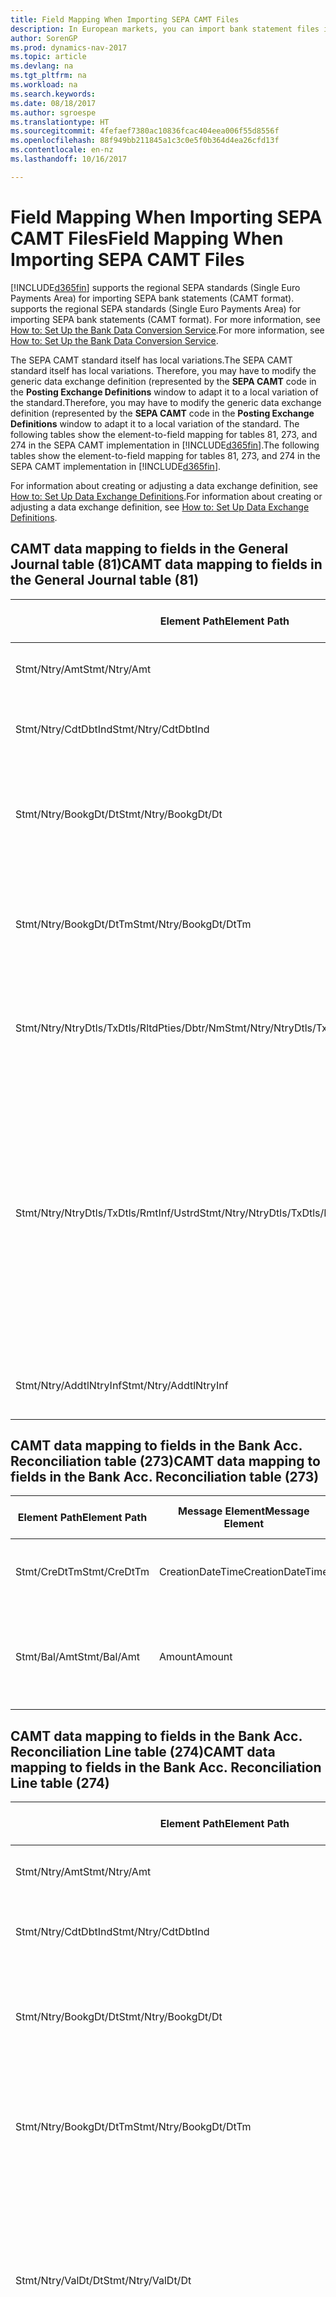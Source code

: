 ```yaml
---
title: Field Mapping When Importing SEPA CAMT Files
description: In European markets, you can import bank statement files in the regional SEPA standards (Single Euro Payments Area).
author: SorenGP
ms.prod: dynamics-nav-2017
ms.topic: article
ms.devlang: na
ms.tgt_pltfrm: na
ms.workload: na
ms.search.keywords: 
ms.date: 08/18/2017
ms.author: sgroespe
ms.translationtype: HT
ms.sourcegitcommit: 4fefaef7380ac10836fcac404eea006f55d8556f
ms.openlocfilehash: 88f949bb211845a1c3c0e5f0b364d4ea26cfd13f
ms.contentlocale: en-nz
ms.lasthandoff: 10/16/2017

---
```

# <a name="field-mapping-when-importing-sepa-camt-files"></a><span data-ttu-id="598d7-103">Field Mapping When Importing SEPA CAMT Files</span><span class="sxs-lookup"><span data-stu-id="598d7-103">Field Mapping When Importing SEPA CAMT Files</span></span>
[!INCLUDE[d365fin](includes/d365fin_md.md)]<span data-ttu-id="598d7-104"> supports the regional SEPA standards (Single Euro Payments Area) for importing SEPA bank statements (CAMT format).</span><span class="sxs-lookup"><span data-stu-id="598d7-104"> supports the regional SEPA standards (Single Euro Payments Area) for importing SEPA bank statements (CAMT format).</span></span> <span data-ttu-id="598d7-105">For more information, see [How to: Set Up the Bank Data Conversion Service](bank-how-setup-bank-data-conversion-service.md).</span><span class="sxs-lookup"><span data-stu-id="598d7-105">For more information, see [How to: Set Up the Bank Data Conversion Service](bank-how-setup-bank-data-conversion-service.md).</span></span>  

 <span data-ttu-id="598d7-106">The SEPA CAMT standard itself has local variations.</span><span class="sxs-lookup"><span data-stu-id="598d7-106">The SEPA CAMT standard itself has local variations.</span></span> <span data-ttu-id="598d7-107">Therefore, you may have to modify the generic data exchange definition (represented by the **SEPA CAMT** code in the **Posting Exchange Definitions** window to adapt it to a local variation of the standard.</span><span class="sxs-lookup"><span data-stu-id="598d7-107">Therefore, you may have to modify the generic data exchange definition (represented by the **SEPA CAMT** code in the **Posting Exchange Definitions** window to adapt it to a local variation of the standard.</span></span> <span data-ttu-id="598d7-108">The following tables show the element-to-field mapping for tables 81, 273, and 274 in the SEPA CAMT implementation in [!INCLUDE[d365fin](includes/d365fin_md.md)].</span><span class="sxs-lookup"><span data-stu-id="598d7-108">The following tables show the element-to-field mapping for tables 81, 273, and 274 in the SEPA CAMT implementation in [!INCLUDE[d365fin](includes/d365fin_md.md)].</span></span>  

 <span data-ttu-id="598d7-109">For information about creating or adjusting a data exchange definition, see [How to: Set Up Data Exchange Definitions](across-how-to-set-up-data-exchange-definitions.md).</span><span class="sxs-lookup"><span data-stu-id="598d7-109">For information about creating or adjusting a data exchange definition, see [How to: Set Up Data Exchange Definitions](across-how-to-set-up-data-exchange-definitions.md).</span></span>  

## <a name="camt-data-mapping-to-fields-in-the-general-journal-table-81"></a><span data-ttu-id="598d7-110">CAMT data mapping to fields in the General Journal table (81)</span><span class="sxs-lookup"><span data-stu-id="598d7-110">CAMT data mapping to fields in the General Journal table (81)</span></span>  

|<span data-ttu-id="598d7-111">Element Path</span><span class="sxs-lookup"><span data-stu-id="598d7-111">Element Path</span></span>|<span data-ttu-id="598d7-112">Message Element</span><span class="sxs-lookup"><span data-stu-id="598d7-112">Message Element</span></span>|<span data-ttu-id="598d7-113">Data Type</span><span class="sxs-lookup"><span data-stu-id="598d7-113">Data Type</span></span>|<span data-ttu-id="598d7-114">Description</span><span class="sxs-lookup"><span data-stu-id="598d7-114">Description</span></span>|<span data-ttu-id="598d7-115">Negative-Sign Identifier</span><span class="sxs-lookup"><span data-stu-id="598d7-115">Negative-Sign Identifier</span></span>|<span data-ttu-id="598d7-116">Field No.</span><span class="sxs-lookup"><span data-stu-id="598d7-116">Field No.</span></span>|<span data-ttu-id="598d7-117">Field Name</span><span class="sxs-lookup"><span data-stu-id="598d7-117">Field Name</span></span>|  
|------------------|---------------------|---------------|-----------------|-------------------------------|---------------|----------------|  
|<span data-ttu-id="598d7-118">Stmt/Ntry/Amt</span><span class="sxs-lookup"><span data-stu-id="598d7-118">Stmt/Ntry/Amt</span></span>|<span data-ttu-id="598d7-119">Amount</span><span class="sxs-lookup"><span data-stu-id="598d7-119">Amount</span></span>|<span data-ttu-id="598d7-120">Decimal</span><span class="sxs-lookup"><span data-stu-id="598d7-120">Decimal</span></span>|<span data-ttu-id="598d7-121">The amount of money in the cash entry</span><span class="sxs-lookup"><span data-stu-id="598d7-121">The amount of money in the cash entry</span></span>||<span data-ttu-id="598d7-122">13</span><span class="sxs-lookup"><span data-stu-id="598d7-122">13</span></span>|<span data-ttu-id="598d7-123">Amount</span><span class="sxs-lookup"><span data-stu-id="598d7-123">Amount</span></span>|  
|<span data-ttu-id="598d7-124">Stmt/Ntry/CdtDbtInd</span><span class="sxs-lookup"><span data-stu-id="598d7-124">Stmt/Ntry/CdtDbtInd</span></span>|<span data-ttu-id="598d7-125">CreditDebitIndicator</span><span class="sxs-lookup"><span data-stu-id="598d7-125">CreditDebitIndicator</span></span>|<span data-ttu-id="598d7-126">Text</span><span class="sxs-lookup"><span data-stu-id="598d7-126">Text</span></span>|<span data-ttu-id="598d7-127">Indicates whether the entry is a credit or a debit entry</span><span class="sxs-lookup"><span data-stu-id="598d7-127">Indicates whether the entry is a credit or a debit entry</span></span>|<span data-ttu-id="598d7-128">DBIT</span><span class="sxs-lookup"><span data-stu-id="598d7-128">DBIT</span></span>|<span data-ttu-id="598d7-129">13</span><span class="sxs-lookup"><span data-stu-id="598d7-129">13</span></span>|<span data-ttu-id="598d7-130">Amount</span><span class="sxs-lookup"><span data-stu-id="598d7-130">Amount</span></span>|  
|<span data-ttu-id="598d7-131">Stmt/Ntry/BookgDt/Dt</span><span class="sxs-lookup"><span data-stu-id="598d7-131">Stmt/Ntry/BookgDt/Dt</span></span>|<span data-ttu-id="598d7-132">Date</span><span class="sxs-lookup"><span data-stu-id="598d7-132">Date</span></span>|<span data-ttu-id="598d7-133">Date</span><span class="sxs-lookup"><span data-stu-id="598d7-133">Date</span></span>|<span data-ttu-id="598d7-134">The date when an entry is posted to an account on the account servicer's books</span><span class="sxs-lookup"><span data-stu-id="598d7-134">The date when an entry is posted to an account on the account servicer's books</span></span>||<span data-ttu-id="598d7-135">5</span><span class="sxs-lookup"><span data-stu-id="598d7-135">5</span></span>|<span data-ttu-id="598d7-136">Posting Date</span><span class="sxs-lookup"><span data-stu-id="598d7-136">Posting Date</span></span>|  
|<span data-ttu-id="598d7-137">Stmt/Ntry/BookgDt/DtTm</span><span class="sxs-lookup"><span data-stu-id="598d7-137">Stmt/Ntry/BookgDt/DtTm</span></span>|<span data-ttu-id="598d7-138">DateTime</span><span class="sxs-lookup"><span data-stu-id="598d7-138">DateTime</span></span>|<span data-ttu-id="598d7-139">DateTime</span><span class="sxs-lookup"><span data-stu-id="598d7-139">DateTime</span></span>|<span data-ttu-id="598d7-140">The date and time when an entry is posted to an account on the account servicer's books</span><span class="sxs-lookup"><span data-stu-id="598d7-140">The date and time when an entry is posted to an account on the account servicer's books</span></span>||<span data-ttu-id="598d7-141">5</span><span class="sxs-lookup"><span data-stu-id="598d7-141">5</span></span>|<span data-ttu-id="598d7-142">Posting Date</span><span class="sxs-lookup"><span data-stu-id="598d7-142">Posting Date</span></span>|  
|<span data-ttu-id="598d7-143">Stmt/Ntry/NtryDtls/TxDtls/RltdPties/Dbtr/Nm</span><span class="sxs-lookup"><span data-stu-id="598d7-143">Stmt/Ntry/NtryDtls/TxDtls/RltdPties/Dbtr/Nm</span></span>|<span data-ttu-id="598d7-144">Name</span><span class="sxs-lookup"><span data-stu-id="598d7-144">Name</span></span>|<span data-ttu-id="598d7-145">Text</span><span class="sxs-lookup"><span data-stu-id="598d7-145">Text</span></span>|<span data-ttu-id="598d7-146">The name of the party that owes an amount of money to the (ultimate) creditor</span><span class="sxs-lookup"><span data-stu-id="598d7-146">The name of the party that owes an amount of money to the (ultimate) creditor</span></span>||<span data-ttu-id="598d7-147">1221</span><span class="sxs-lookup"><span data-stu-id="598d7-147">1221</span></span>|<span data-ttu-id="598d7-148">Payer Information</span><span class="sxs-lookup"><span data-stu-id="598d7-148">Payer Information</span></span>|  
|<span data-ttu-id="598d7-149">Stmt/Ntry/NtryDtls/TxDtls/RmtInf/Ustrd</span><span class="sxs-lookup"><span data-stu-id="598d7-149">Stmt/Ntry/NtryDtls/TxDtls/RmtInf/Ustrd</span></span>|<span data-ttu-id="598d7-150">Unstructured</span><span class="sxs-lookup"><span data-stu-id="598d7-150">Unstructured</span></span>|<span data-ttu-id="598d7-151">Text</span><span class="sxs-lookup"><span data-stu-id="598d7-151">Text</span></span>|<span data-ttu-id="598d7-152">Information supplied to enable the matching/reconciliation of an entry with the items that the payment is intended to settle, such as commercial invoices in an accounts-receivable system, in an unstructured form</span><span class="sxs-lookup"><span data-stu-id="598d7-152">Information supplied to enable the matching/reconciliation of an entry with the items that the payment is intended to settle, such as commercial invoices in an accounts-receivable system, in an unstructured form</span></span>||<span data-ttu-id="598d7-153">8</span><span class="sxs-lookup"><span data-stu-id="598d7-153">8</span></span>|<span data-ttu-id="598d7-154">Description</span><span class="sxs-lookup"><span data-stu-id="598d7-154">Description</span></span>|  
|<span data-ttu-id="598d7-155">Stmt/Ntry/AddtlNtryInf</span><span class="sxs-lookup"><span data-stu-id="598d7-155">Stmt/Ntry/AddtlNtryInf</span></span>|<span data-ttu-id="598d7-156">AdditionalEntryInformation</span><span class="sxs-lookup"><span data-stu-id="598d7-156">AdditionalEntryInformation</span></span>|<span data-ttu-id="598d7-157">Text</span><span class="sxs-lookup"><span data-stu-id="598d7-157">Text</span></span>|<span data-ttu-id="598d7-158">Additional information about the entry</span><span class="sxs-lookup"><span data-stu-id="598d7-158">Additional information about the entry</span></span>||<span data-ttu-id="598d7-159">1222</span><span class="sxs-lookup"><span data-stu-id="598d7-159">1222</span></span>|<span data-ttu-id="598d7-160">Transaction Information</span><span class="sxs-lookup"><span data-stu-id="598d7-160">Transaction Information</span></span>|  

## <a name="camt-data-mapping-to-fields-in-the-bank-acc-reconciliation-table-273"></a><span data-ttu-id="598d7-161">CAMT data mapping to fields in the Bank Acc. Reconciliation table (273)</span><span class="sxs-lookup"><span data-stu-id="598d7-161">CAMT data mapping to fields in the Bank Acc. Reconciliation table (273)</span></span>  

|<span data-ttu-id="598d7-162">Element Path</span><span class="sxs-lookup"><span data-stu-id="598d7-162">Element Path</span></span>|<span data-ttu-id="598d7-163">Message Element</span><span class="sxs-lookup"><span data-stu-id="598d7-163">Message Element</span></span>|<span data-ttu-id="598d7-164">Data Type</span><span class="sxs-lookup"><span data-stu-id="598d7-164">Data Type</span></span>|<span data-ttu-id="598d7-165">Description</span><span class="sxs-lookup"><span data-stu-id="598d7-165">Description</span></span>|<span data-ttu-id="598d7-166">Negative-Sign Identifier</span><span class="sxs-lookup"><span data-stu-id="598d7-166">Negative-Sign Identifier</span></span>|<span data-ttu-id="598d7-167">Field No.</span><span class="sxs-lookup"><span data-stu-id="598d7-167">Field No.</span></span>|<span data-ttu-id="598d7-168">Field Name</span><span class="sxs-lookup"><span data-stu-id="598d7-168">Field Name</span></span>|  
|------------------|---------------------|---------------|-----------------|-------------------------------|---------------|----------------|  
|<span data-ttu-id="598d7-169">Stmt/CreDtTm</span><span class="sxs-lookup"><span data-stu-id="598d7-169">Stmt/CreDtTm</span></span>|<span data-ttu-id="598d7-170">CreationDateTime</span><span class="sxs-lookup"><span data-stu-id="598d7-170">CreationDateTime</span></span>|<span data-ttu-id="598d7-171">Date</span><span class="sxs-lookup"><span data-stu-id="598d7-171">Date</span></span>|<span data-ttu-id="598d7-172">The date and time when the message was created</span><span class="sxs-lookup"><span data-stu-id="598d7-172">The date and time when the message was created</span></span>||<span data-ttu-id="598d7-173">3</span><span class="sxs-lookup"><span data-stu-id="598d7-173">3</span></span>|<span data-ttu-id="598d7-174">Statement Date</span><span class="sxs-lookup"><span data-stu-id="598d7-174">Statement Date</span></span>|  
|<span data-ttu-id="598d7-175">Stmt/Bal/Amt</span><span class="sxs-lookup"><span data-stu-id="598d7-175">Stmt/Bal/Amt</span></span>|<span data-ttu-id="598d7-176">Amount</span><span class="sxs-lookup"><span data-stu-id="598d7-176">Amount</span></span>|<span data-ttu-id="598d7-177">Decimal</span><span class="sxs-lookup"><span data-stu-id="598d7-177">Decimal</span></span>|<span data-ttu-id="598d7-178">The amount resulting from the netted amounts for all debit and credit entries</span><span class="sxs-lookup"><span data-stu-id="598d7-178">The amount resulting from the netted amounts for all debit and credit entries</span></span>||<span data-ttu-id="598d7-179">4</span><span class="sxs-lookup"><span data-stu-id="598d7-179">4</span></span>|<span data-ttu-id="598d7-180">Statement Ending Balance</span><span class="sxs-lookup"><span data-stu-id="598d7-180">Statement Ending Balance</span></span>|  

## <a name="camt-data-mapping-to-fields-in-the-bank-acc-reconciliation-line-table-274"></a><span data-ttu-id="598d7-181">CAMT data mapping to fields in the Bank Acc. Reconciliation Line table (274)</span><span class="sxs-lookup"><span data-stu-id="598d7-181">CAMT data mapping to fields in the Bank Acc. Reconciliation Line table (274)</span></span>  

|<span data-ttu-id="598d7-182">Element Path</span><span class="sxs-lookup"><span data-stu-id="598d7-182">Element Path</span></span>|<span data-ttu-id="598d7-183">Message Element</span><span class="sxs-lookup"><span data-stu-id="598d7-183">Message Element</span></span>|<span data-ttu-id="598d7-184">Data Type</span><span class="sxs-lookup"><span data-stu-id="598d7-184">Data Type</span></span>|<span data-ttu-id="598d7-185">Description</span><span class="sxs-lookup"><span data-stu-id="598d7-185">Description</span></span>|<span data-ttu-id="598d7-186">Negative-Sign Identifier</span><span class="sxs-lookup"><span data-stu-id="598d7-186">Negative-Sign Identifier</span></span>|<span data-ttu-id="598d7-187">Field No.</span><span class="sxs-lookup"><span data-stu-id="598d7-187">Field No.</span></span>|<span data-ttu-id="598d7-188">Field Name</span><span class="sxs-lookup"><span data-stu-id="598d7-188">Field Name</span></span>|  
|------------------|---------------------|---------------|-----------------|-------------------------------|---------------|----------------|  
|<span data-ttu-id="598d7-189">Stmt/Ntry/Amt</span><span class="sxs-lookup"><span data-stu-id="598d7-189">Stmt/Ntry/Amt</span></span>|<span data-ttu-id="598d7-190">Amount</span><span class="sxs-lookup"><span data-stu-id="598d7-190">Amount</span></span>|<span data-ttu-id="598d7-191">Decimal</span><span class="sxs-lookup"><span data-stu-id="598d7-191">Decimal</span></span>|<span data-ttu-id="598d7-192">The amount of money in the cash entry</span><span class="sxs-lookup"><span data-stu-id="598d7-192">The amount of money in the cash entry</span></span>||<span data-ttu-id="598d7-193">7</span><span class="sxs-lookup"><span data-stu-id="598d7-193">7</span></span>|<span data-ttu-id="598d7-194">Statement Amount</span><span class="sxs-lookup"><span data-stu-id="598d7-194">Statement Amount</span></span>|  
|<span data-ttu-id="598d7-195">Stmt/Ntry/CdtDbtInd</span><span class="sxs-lookup"><span data-stu-id="598d7-195">Stmt/Ntry/CdtDbtInd</span></span>|<span data-ttu-id="598d7-196">CreditDebitIndicator</span><span class="sxs-lookup"><span data-stu-id="598d7-196">CreditDebitIndicator</span></span>|<span data-ttu-id="598d7-197">Text</span><span class="sxs-lookup"><span data-stu-id="598d7-197">Text</span></span>|<span data-ttu-id="598d7-198">Indicates whether the entry is a credit or a debit entry</span><span class="sxs-lookup"><span data-stu-id="598d7-198">Indicates whether the entry is a credit or a debit entry</span></span>|<span data-ttu-id="598d7-199">DBIT</span><span class="sxs-lookup"><span data-stu-id="598d7-199">DBIT</span></span>|<span data-ttu-id="598d7-200">7</span><span class="sxs-lookup"><span data-stu-id="598d7-200">7</span></span>|<span data-ttu-id="598d7-201">Statement Amount</span><span class="sxs-lookup"><span data-stu-id="598d7-201">Statement Amount</span></span>|  
|<span data-ttu-id="598d7-202">Stmt/Ntry/BookgDt/Dt</span><span class="sxs-lookup"><span data-stu-id="598d7-202">Stmt/Ntry/BookgDt/Dt</span></span>|<span data-ttu-id="598d7-203">Date</span><span class="sxs-lookup"><span data-stu-id="598d7-203">Date</span></span>|<span data-ttu-id="598d7-204">Date</span><span class="sxs-lookup"><span data-stu-id="598d7-204">Date</span></span>|<span data-ttu-id="598d7-205">The date when an entry is posted to an account on the account servicer's books</span><span class="sxs-lookup"><span data-stu-id="598d7-205">The date when an entry is posted to an account on the account servicer's books</span></span>||<span data-ttu-id="598d7-206">5</span><span class="sxs-lookup"><span data-stu-id="598d7-206">5</span></span>|<span data-ttu-id="598d7-207">Transaction Date</span><span class="sxs-lookup"><span data-stu-id="598d7-207">Transaction Date</span></span>|  
|<span data-ttu-id="598d7-208">Stmt/Ntry/BookgDt/DtTm</span><span class="sxs-lookup"><span data-stu-id="598d7-208">Stmt/Ntry/BookgDt/DtTm</span></span>|<span data-ttu-id="598d7-209">DateTime</span><span class="sxs-lookup"><span data-stu-id="598d7-209">DateTime</span></span>|<span data-ttu-id="598d7-210">DateTime</span><span class="sxs-lookup"><span data-stu-id="598d7-210">DateTime</span></span>|<span data-ttu-id="598d7-211">The date and time when an entry is posted to an account on the account servicer's books</span><span class="sxs-lookup"><span data-stu-id="598d7-211">The date and time when an entry is posted to an account on the account servicer's books</span></span>||<span data-ttu-id="598d7-212">5</span><span class="sxs-lookup"><span data-stu-id="598d7-212">5</span></span>|<span data-ttu-id="598d7-213">Transaction Date</span><span class="sxs-lookup"><span data-stu-id="598d7-213">Transaction Date</span></span>|  
|<span data-ttu-id="598d7-214">Stmt/Ntry/ValDt/Dt</span><span class="sxs-lookup"><span data-stu-id="598d7-214">Stmt/Ntry/ValDt/Dt</span></span>|<span data-ttu-id="598d7-215">Date</span><span class="sxs-lookup"><span data-stu-id="598d7-215">Date</span></span>|<span data-ttu-id="598d7-216">Date</span><span class="sxs-lookup"><span data-stu-id="598d7-216">Date</span></span>|<span data-ttu-id="598d7-217">The date when assets become available to the account owner in case of a credit entry, or cease to be available to the account owner in case of a debit entry</span><span class="sxs-lookup"><span data-stu-id="598d7-217">The date when assets become available to the account owner in case of a credit entry, or cease to be available to the account owner in case of a debit entry</span></span>||<span data-ttu-id="598d7-218">12</span><span class="sxs-lookup"><span data-stu-id="598d7-218">12</span></span>|<span data-ttu-id="598d7-219">Value Date</span><span class="sxs-lookup"><span data-stu-id="598d7-219">Value Date</span></span>|  
|<span data-ttu-id="598d7-220">Stmt/Ntry/ValDt/DtTm</span><span class="sxs-lookup"><span data-stu-id="598d7-220">Stmt/Ntry/ValDt/DtTm</span></span>|<span data-ttu-id="598d7-221">DateTime</span><span class="sxs-lookup"><span data-stu-id="598d7-221">DateTime</span></span>|<span data-ttu-id="598d7-222">DateTime</span><span class="sxs-lookup"><span data-stu-id="598d7-222">DateTime</span></span>|<span data-ttu-id="598d7-223">The date and time when assets become available to the account owner in case of a credit entry, or cease to be available to the account owner in case of a debit entry</span><span class="sxs-lookup"><span data-stu-id="598d7-223">The date and time when assets become available to the account owner in case of a credit entry, or cease to be available to the account owner in case of a debit entry</span></span>||<span data-ttu-id="598d7-224">12</span><span class="sxs-lookup"><span data-stu-id="598d7-224">12</span></span>|<span data-ttu-id="598d7-225">Value Date</span><span class="sxs-lookup"><span data-stu-id="598d7-225">Value Date</span></span>|  
|<span data-ttu-id="598d7-226">Stmt/Ntry/NtryDtls/TxDtls/RltdPties/Dbtr/Nm</span><span class="sxs-lookup"><span data-stu-id="598d7-226">Stmt/Ntry/NtryDtls/TxDtls/RltdPties/Dbtr/Nm</span></span>|<span data-ttu-id="598d7-227">Name</span><span class="sxs-lookup"><span data-stu-id="598d7-227">Name</span></span>|<span data-ttu-id="598d7-228">Text</span><span class="sxs-lookup"><span data-stu-id="598d7-228">Text</span></span>|<span data-ttu-id="598d7-229">The name of the party that owes an amount of money to the (ultimate) creditor</span><span class="sxs-lookup"><span data-stu-id="598d7-229">The name of the party that owes an amount of money to the (ultimate) creditor</span></span>||<span data-ttu-id="598d7-230">15</span><span class="sxs-lookup"><span data-stu-id="598d7-230">15</span></span>|<span data-ttu-id="598d7-231">Payer Information</span><span class="sxs-lookup"><span data-stu-id="598d7-231">Payer Information</span></span>|  
|<span data-ttu-id="598d7-232">Stmt/Ntry/NtryDtls/TxDtls/RmtInf/Ustrd</span><span class="sxs-lookup"><span data-stu-id="598d7-232">Stmt/Ntry/NtryDtls/TxDtls/RmtInf/Ustrd</span></span>|<span data-ttu-id="598d7-233">Unstructured</span><span class="sxs-lookup"><span data-stu-id="598d7-233">Unstructured</span></span>|<span data-ttu-id="598d7-234">Text</span><span class="sxs-lookup"><span data-stu-id="598d7-234">Text</span></span>|<span data-ttu-id="598d7-235">Information supplied to enable the matching/reconciliation of an entry with the items that the payment is intended to settle, such as commercial invoices in an accounts-receivable system, in an unstructured form</span><span class="sxs-lookup"><span data-stu-id="598d7-235">Information supplied to enable the matching/reconciliation of an entry with the items that the payment is intended to settle, such as commercial invoices in an accounts-receivable system, in an unstructured form</span></span>||<span data-ttu-id="598d7-236">6</span><span class="sxs-lookup"><span data-stu-id="598d7-236">6</span></span>|<span data-ttu-id="598d7-237">Description</span><span class="sxs-lookup"><span data-stu-id="598d7-237">Description</span></span>|  
|<span data-ttu-id="598d7-238">Stmt/Ntry/AddtlNtryInf</span><span class="sxs-lookup"><span data-stu-id="598d7-238">Stmt/Ntry/AddtlNtryInf</span></span>|<span data-ttu-id="598d7-239">AdditionalEntryInformation</span><span class="sxs-lookup"><span data-stu-id="598d7-239">AdditionalEntryInformation</span></span>|<span data-ttu-id="598d7-240">Text</span><span class="sxs-lookup"><span data-stu-id="598d7-240">Text</span></span>|<span data-ttu-id="598d7-241">Additional information about the entry</span><span class="sxs-lookup"><span data-stu-id="598d7-241">Additional information about the entry</span></span>||<span data-ttu-id="598d7-242">16</span><span class="sxs-lookup"><span data-stu-id="598d7-242">16</span></span>|<span data-ttu-id="598d7-243">Transaction Information</span><span class="sxs-lookup"><span data-stu-id="598d7-243">Transaction Information</span></span>|  

 <span data-ttu-id="598d7-244">Elements in the **Ntry** node that are imported into [!INCLUDE[d365fin](includes/d365fin_md.md)] but not mapped to any fields are stored in the **Posting Exch. Column Def** table.</span><span class="sxs-lookup"><span data-stu-id="598d7-244">Elements in the **Ntry** node that are imported into [!INCLUDE[d365fin](includes/d365fin_md.md)] but not mapped to any fields are stored in the **Posting Exch. Column Def** table.</span></span> <span data-ttu-id="598d7-245">Users can view these elements from the **Payment Reconciliation Journal**, **Payment Application**, and **Bank Acc. Reconciliation** windows by choosing the **Bank Statement Line Details** action.</span><span class="sxs-lookup"><span data-stu-id="598d7-245">Users can view these elements from the **Payment Reconciliation Journal**, **Payment Application**, and **Bank Acc. Reconciliation** windows by choosing the **Bank Statement Line Details** action.</span></span> <span data-ttu-id="598d7-246">For more information, see [How to: Reconcile Payments Using Automatic Application](receivables-how-reconcile-payments-auto-application.md).</span><span class="sxs-lookup"><span data-stu-id="598d7-246">For more information, see [How to: Reconcile Payments Using Automatic Application](receivables-how-reconcile-payments-auto-application.md).</span></span>  
## <a name="see-also"></a><span data-ttu-id="598d7-247">See Also</span><span class="sxs-lookup"><span data-stu-id="598d7-247">See Also</span></span>  
[<span data-ttu-id="598d7-248">Setting Up Data Exchange</span><span class="sxs-lookup"><span data-stu-id="598d7-248">Setting Up Data Exchange</span></span>](across-set-up-data-exchange.md)  
[<span data-ttu-id="598d7-249">Exchanging Data Electronically</span><span class="sxs-lookup"><span data-stu-id="598d7-249">Exchanging Data Electronically</span></span>](across-data-exchange.md)  
<span data-ttu-id="598d7-250">[How to: Set Up the Bank Data Conversion Service](bank-how-setup-bank-data-conversion-service.md) </span><span class="sxs-lookup"><span data-stu-id="598d7-250">[How to: Set Up the Bank Data Conversion Service](bank-how-setup-bank-data-conversion-service.md) </span></span>  
[<span data-ttu-id="598d7-251">How to: Use XML Schemas to Prepare Data Exchange Definitions</span><span class="sxs-lookup"><span data-stu-id="598d7-251">How to: Use XML Schemas to Prepare Data Exchange Definitions</span></span>](across-how-to-use-xml-schemas-to-prepare-data-exchange-definitions.md)  
[<span data-ttu-id="598d7-252">How to: Reconcile Payments Using Automatic Application</span><span class="sxs-lookup"><span data-stu-id="598d7-252">How to: Reconcile Payments Using Automatic Application</span></span>](receivables-how-reconcile-payments-auto-application.md)  

